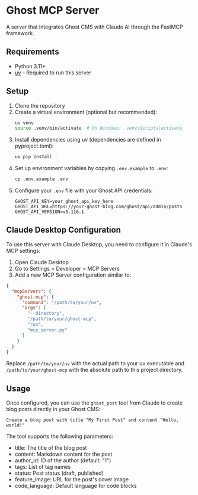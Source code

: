 # Ghost MCP Server

A server that integrates Ghost CMS with Claude AI through the FastMCP framework.

## Requirements

- Python 3.11+
- [uv](https://github.com/astral-sh/uv) - Required to run this server

## Setup

1. Clone the repository
2. Create a virtual environment (optional but recommended):
   ```bash
   uv venv
   source .venv/bin/activate  # On Windows: .venv\Scripts\activate
   ```
3. Install dependencies using uv (dependencies are defined in pyproject.toml):
   ```bash
   uv pip install .
   ```
4. Set up environment variables by copying `.env.example` to `.env`:
   ```bash
   cp .env.example .env
   ```
5. Configure your `.env` file with your Ghost API credentials:
   ```
   GHOST_API_KEY=your_ghost_api_key_here
   GHOST_API_URL=https://your-ghost-blog.com/ghost/api/admin/posts
   GHOST_API_VERSION=v5.116.1
   ```

## Claude Desktop Configuration

To use this server with Claude Desktop, you need to configure it in Claude's MCP settings:

1. Open Claude Desktop
2. Go to Settings > Developer > MCP Servers
3. Add a new MCP Server configuration similar to:

```json
{
  "mcpServers": {
    "ghost-mcp": {
      "command": "/path/to/your/uv",
      "args": [
        "--directory",
        "/path/to/your/ghost-mcp",
        "run",
        "mcp_server.py"
      ]
    }
  }
}
```

Replace `/path/to/your/uv` with the actual path to your uv executable and `/path/to/your/ghost-mcp` with the absolute path to this project directory.

## Usage

Once configured, you can use the `ghost_post` tool from Claude to create blog posts directly in your Ghost CMS:

```
Create a blog post with title "My First Post" and content "Hello, world!"
```

The tool supports the following parameters:
- title: The title of the blog post
- content: Markdown content for the post
- author_id: ID of the author (default: "1")
- tags: List of tag names
- status: Post status (draft, published)
- feature_image: URL for the post's cover image
- code_language: Default language for code blocks
